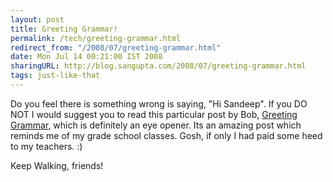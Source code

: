 ```yaml
---
layout: post
title: Greeting Grammar!
permalink: /tech/greeting-grammar.html
redirect_from: "/2008/07/greeting-grammar.html"
date: Mon Jul 14 00:21:00 IST 2008
sharingURL: http://blog.sangupta.com/2008/07/greeting-grammar.html
tags: just-like-that
---
```


Do you feel there is something wrong is saying, "Hi Sandeep". If you DO NOT I would suggest 
you to read this particular post by Bob, <a href="http://crazybob.org/2008/07/greeting-grammar.html">Greeting 
Grammar</a>, which is definitely an eye opener. Its an amazing post which reminds me of my 
grade school classes. Gosh, if only I had paid some heed to my teachers. :)

<!-- break here -->

Keep Walking, friends!
